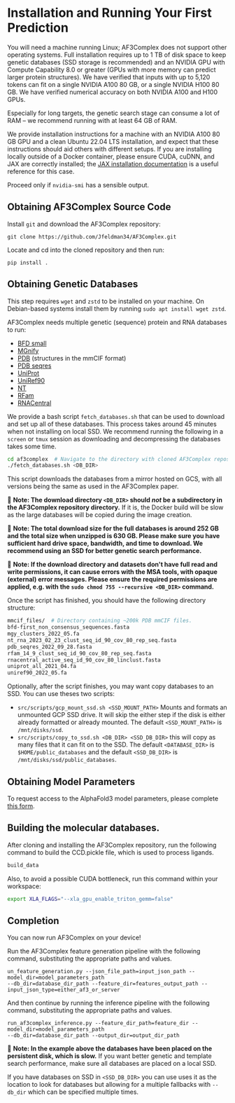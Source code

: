 # Installation and Running Your First Prediction

You will need a machine running Linux; AF3Complex does not support other
operating systems. Full installation requires up to 1 TB of disk space to keep
genetic databases (SSD storage is recommended) and an NVIDIA GPU with Compute
Capability 8.0 or greater (GPUs with more memory can predict larger protein
structures). We have verified that inputs with up to 5,120 tokens can fit on a
single NVIDIA A100 80 GB, or a single NVIDIA H100 80 GB. We have verified
numerical accuracy on both NVIDIA A100 and H100 GPUs.

Especially for long targets, the genetic search stage can consume a lot of RAM –
we recommend running with at least 64 GB of RAM.

We provide installation instructions for a machine with an NVIDIA A100 80 GB GPU
and a clean Ubuntu 22.04 LTS installation, and expect that these instructions
should aid others with different setups. If you are installing locally outside
of a Docker container, please ensure CUDA, cuDNN, and JAX are correctly
installed; the
[JAX installation documentation](https://jax.readthedocs.io/en/latest/installation.html#nvidia-gpu)
is a useful reference for this case.

Proceed only if `nvidia-smi` has a sensible output.


## Obtaining AF3Complex Source Code


Install `git` and download the AF3Complex repository:


```
git clone https://github.com/Jfeldman34/AF3Complex.git
```
Locate and cd into the cloned repository and then run: 

```
pip install .
```

## Obtaining Genetic Databases

This step requires `wget` and `zstd` to be installed on your machine. On
Debian-based systems install them by running `sudo apt install wget zstd`.

AF3Complex needs multiple genetic (sequence) protein and RNA databases to run:

*   [BFD small](https://bfd.mmseqs.com/)
*   [MGnify](https://www.ebi.ac.uk/metagenomics/)
*   [PDB](https://www.rcsb.org/) (structures in the mmCIF format)
*   [PDB seqres](https://www.rcsb.org/)
*   [UniProt](https://www.uniprot.org/uniprot/)
*   [UniRef90](https://www.uniprot.org/help/uniref)
*   [NT](https://www.ncbi.nlm.nih.gov/nucleotide/)
*   [RFam](https://rfam.org/)
*   [RNACentral](https://rnacentral.org/)

We provide a bash script `fetch_databases.sh` that can be used to download and
set up all of these databases. This process takes around 45 minutes when not
installing on local SSD. We recommend running the following in a `screen` or
`tmux` session as downloading and decompressing the databases takes some time.

```sh
cd af3complex  # Navigate to the directory with cloned AF3Complex repository.
./fetch_databases.sh <DB_DIR>
```

This script downloads the databases from a mirror hosted on GCS, with all
versions being the same as used in the AF3Complex paper.

:ledger: **Note: The download directory `<DB_DIR>` should *not* be a
subdirectory in the AF3Complex repository directory.** If it is, the Docker
build will be slow as the large databases will be copied during the image
creation.

:ledger: **Note: The total download size for the full databases is around 252 GB
and the total size when unzipped is 630 GB. Please make sure you have sufficient
hard drive space, bandwidth, and time to download. We recommend using an SSD for
better genetic search performance.**

:ledger: **Note: If the download directory and datasets don't have full read and
write permissions, it can cause errors with the MSA tools, with opaque
(external) error messages. Please ensure the required permissions are applied,
e.g. with the `sudo chmod 755 --recursive <DB_DIR>` command.**

Once the script has finished, you should have the following directory structure:

```sh
mmcif_files/  # Directory containing ~200k PDB mmCIF files.
bfd-first_non_consensus_sequences.fasta
mgy_clusters_2022_05.fa
nt_rna_2023_02_23_clust_seq_id_90_cov_80_rep_seq.fasta
pdb_seqres_2022_09_28.fasta
rfam_14_9_clust_seq_id_90_cov_80_rep_seq.fasta
rnacentral_active_seq_id_90_cov_80_linclust.fasta
uniprot_all_2021_04.fa
uniref90_2022_05.fa
```

Optionally, after the script finishes, you may want copy databases to an SSD.
You can use theses two scripts:

*   `src/scripts/gcp_mount_ssd.sh <SSD_MOUNT_PATH>` Mounts and formats an
    unmounted GCP SSD drive. It will skip the either step if the disk is either
    already formatted or already mounted. The default `<SSD_MOUNT_PATH>` is
    `/mnt/disks/ssd`.
*   `src/scripts/copy_to_ssd.sh <DB_DIR> <SSD_DB_DIR>` this will copy as many
    files that it can fit on to the SSD. The default `<DATABASE_DIR>` is
    `$HOME/public_databases` and the default `<SSD_DB_DIR>` is
    `/mnt/disks/ssd/public_databases`.

## Obtaining Model Parameters

To request access to the AlphaFold3 model parameters, please complete
[this form](https://forms.gle/svvpY4u2jsHEwWYS6).

## Building the molecular databases. 

After cloning and installing the AF3Complex repository, run the 
following command to build the CCD.pickle file, which is used
to process ligands. 

```sh
build_data
```

Also, to avoid a possible CUDA bottleneck, run this command within your workspace:

```sh
export XLA_FLAGS="--xla_gpu_enable_triton_gemm=false"
```

## Completion

You can now run AF3Complex on your device! 

Run the AF3Complex feature generation pipeline with the following command, substituting the appropriate paths
and values.  

```
un_feature_generation.py --json_file_path=input_json_path --model_dir=model_parameters_path
--db_dir=database_dir_path --feature_dir=features_output_path --input_json_type=either_af3_or_server
```

And then continue by running the inference pipeline with the following command, substituting the appropriate paths
and values. 

```
run_af3complex_inference.py --feature_dir_path=feature_dir --model_dir=model_parameters_path
--db_dir=database_dir_path --output_dir=output_dir_path
```


:ledger: **Note: In the example above the databases have been placed on the
persistent disk, which is slow.** If you want better genetic and template search
performance, make sure all databases are placed on a local SSD.

If you have databases on SSD in `<SSD_DB_DIR>` you can use uses it as the
location to look for databases but allowing for a multiple fallbacks with
`--db_dir` which can be specified multiple times.


